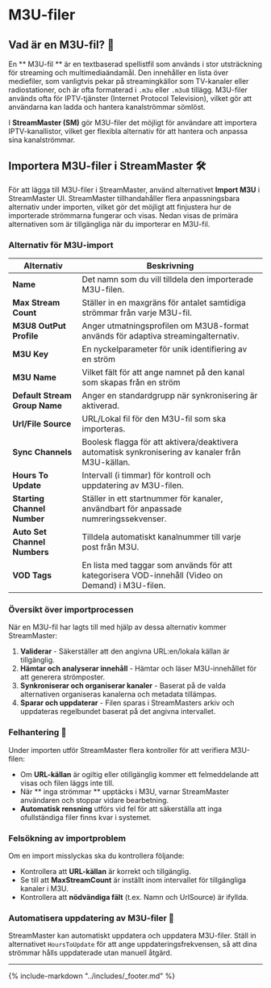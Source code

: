 # M3U-filer

## Vad är en M3U-fil? 📘

En ** M3U-fil ** är en textbaserad spellistfil som används i stor utsträckning för streaming och multimediaändamål. Den innehåller en lista över mediefiler, som vanligtvis pekar på streamingkällor som TV-kanaler eller radiostationer, och är ofta formaterad i `.m3u` eller `.m3u8` tillägg. M3U-filer används ofta för IPTV-tjänster (Internet Protocol Television), vilket gör att användarna kan ladda och hantera kanalströmmar sömlöst.

I **StreamMaster (SM)** gör M3U-filer det möjligt för användare att importera IPTV-kanallistor, vilket ger flexibla alternativ för att hantera och anpassa sina kanalströmmar.

## Importera M3U-filer i StreamMaster 🛠

För att lägga till M3U-filer i StreamMaster, använd alternativet **Import M3U** i StreamMaster UI. StreamMaster tillhandahåller flera anpassningsbara alternativ under importen, vilket gör det möjligt att finjustera hur de importerade strömmarna fungerar och visas. Nedan visas de primära alternativen som är tillgängliga när du importerar en M3U-fil.

### Alternativ för M3U-import

| Alternativ                    | Beskrivning                                                                                      |
| ----------------------------- | -------------------------------------------------------------------------------------------------|
| **Name**                      | Det namn som du vill tilldela den importerade M3U-filen.                                         |
| **Max Stream Count**          | Ställer in en maxgräns för antalet samtidiga strömmar från varje M3U-fil.                        |
| **M3U8 OutPut Profile**       | Anger utmatningsprofilen om M3U8-format används för adaptiva streamingalternativ.                |
| **M3U Key**                   | En nyckelparameter för unik identifiering av en ström                                            |
| **M3U Name**                  | Vilket fält för att ange namnet på den kanal som skapas från en ström                            |
| **Default Stream Group Name** | Anger en standardgrupp när synkronisering är aktiverad.                                          |
| **Url/File Source**           | URL/Lokal fil för den M3U-fil som ska importeras.                                                |
| **Sync Channels**             | Boolesk flagga för att aktivera/deaktivera automatisk synkronisering av kanaler från M3U-källan. |
| **Hours To Update**           | Intervall (i timmar) för kontroll och uppdatering av M3U-filen.                                  |
| **Starting Channel Number**   | Ställer in ett startnummer för kanaler, användbart för anpassade numreringssekvenser.            |
| **Auto Set Channel Numbers**  | Tilldela automatiskt kanalnummer till varje post från M3U.                                       |
| **VOD Tags**                  | En lista med taggar som används för att kategorisera VOD-innehåll (Video on Demand) i M3U-filen. |

### Översikt över importprocessen

När en M3U-fil har lagts till med hjälp av dessa alternativ kommer StreamMaster:

1. **Validerar** - Säkerställer att den angivna URL:en/lokala källan är tillgänglig.
2. **Hämtar och analyserar innehåll** - Hämtar och läser M3U-innehållet för att generera strömposter.
3. **Synkroniserar och organiserar kanaler** - Baserat på de valda alternativen organiseras kanalerna och metadata tillämpas.
4. **Sparar och uppdaterar** - Filen sparas i StreamMasters arkiv och uppdateras regelbundet baserat på det angivna intervallet.

### Felhantering 🔄

Under importen utför StreamMaster flera kontroller för att verifiera M3U-filen:

- Om **URL-källan** är ogiltig eller otillgänglig kommer ett felmeddelande att visas och filen läggs inte till.
- När ** inga strömmar ** upptäcks i M3U, varnar StreamMaster användaren och stoppar vidare bearbetning.
- **Automatisk rensning** utförs vid fel för att säkerställa att inga ofullständiga filer finns kvar i systemet.

### Felsökning av importproblem

Om en import misslyckas ska du kontrollera följande:

- Kontrollera att **URL-källan** är korrekt och tillgänglig.
- Se till att **MaxStreamCount** är inställt inom intervallet för tillgängliga kanaler i M3U.
- Kontrollera att **nödvändiga fält** (t.ex. Namn och UrlSource) är ifyllda.

### Automatisera uppdatering av M3U-filer 🚀

StreamMaster kan automatiskt uppdatera och uppdatera M3U-filer. Ställ in alternativet `HoursToUpdate` för att ange uppdateringsfrekvensen, så att dina strömmar hålls uppdaterade utan manuell åtgärd.

---

{%
   include-markdown "../includes/_footer.md"
%}
